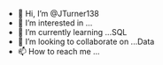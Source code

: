 - 👋 Hi, I’m @JTurner138
- 👀 I’m interested in ...
- 🌱 I’m currently learning ...SQL
- 💞️ I’m looking to collaborate on ...Data 
- 📫 How to reach me ...

<!---
JTurner138/JTurner138 is a ✨ special ✨ repository because its `README.md` (this file) appears on your GitHub profile.
You can click the Preview link to take a look at your changes.
--->
